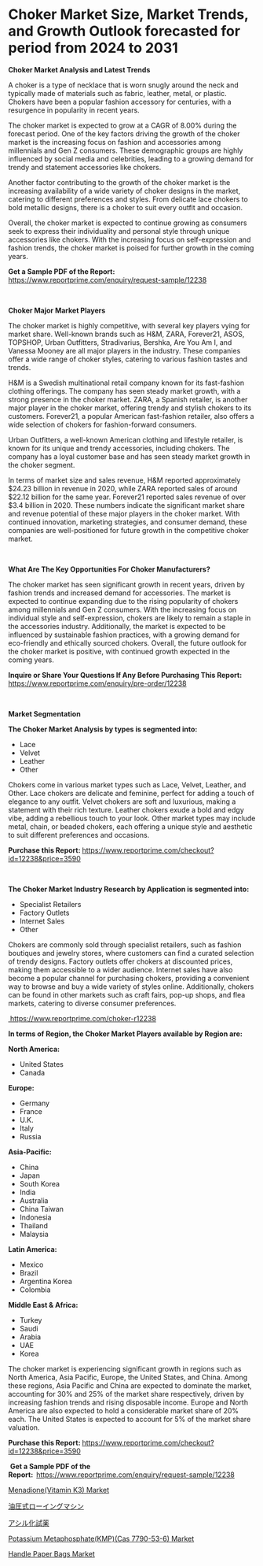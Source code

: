 <p><h1>Choker Market Size, Market Trends, and Growth Outlook forecasted for period from 2024 to 2031</h1></p><p><strong>Choker Market Analysis and Latest Trends</strong></p>
<p><p>A choker is a type of necklace that is worn snugly around the neck and typically made of materials such as fabric, leather, metal, or plastic. Chokers have been a popular fashion accessory for centuries, with a resurgence in popularity in recent years.</p><p>The choker market is expected to grow at a CAGR of 8.00% during the forecast period. One of the key factors driving the growth of the choker market is the increasing focus on fashion and accessories among millennials and Gen Z consumers. These demographic groups are highly influenced by social media and celebrities, leading to a growing demand for trendy and statement accessories like chokers.</p><p>Another factor contributing to the growth of the choker market is the increasing availability of a wide variety of choker designs in the market, catering to different preferences and styles. From delicate lace chokers to bold metallic designs, there is a choker to suit every outfit and occasion.</p><p>Overall, the choker market is expected to continue growing as consumers seek to express their individuality and personal style through unique accessories like chokers. With the increasing focus on self-expression and fashion trends, the choker market is poised for further growth in the coming years.</p></p>
<p><strong>Get a Sample PDF of the Report:&nbsp;</strong> <a href="https://www.reportprime.com/enquiry/request-sample/12238">https://www.reportprime.com/enquiry/request-sample/12238</a></p>
<p>&nbsp;</p>
<p><strong>Choker Major Market Players</strong></p>
<p><p>The choker market is highly competitive, with several key players vying for market share. Well-known brands such as H&M, ZARA, Forever21, ASOS, TOPSHOP, Urban Outfitters, Stradivarius, Bershka, Are You Am I, and Vanessa Mooney are all major players in the industry. These companies offer a wide range of choker styles, catering to various fashion tastes and trends.</p><p>H&M is a Swedish multinational retail company known for its fast-fashion clothing offerings. The company has seen steady market growth, with a strong presence in the choker market. ZARA, a Spanish retailer, is another major player in the choker market, offering trendy and stylish chokers to its customers. Forever21, a popular American fast-fashion retailer, also offers a wide selection of chokers for fashion-forward consumers.</p><p>Urban Outfitters, a well-known American clothing and lifestyle retailer, is known for its unique and trendy accessories, including chokers. The company has a loyal customer base and has seen steady market growth in the choker segment.</p><p>In terms of market size and sales revenue, H&M reported approximately $24.23 billion in revenue in 2020, while ZARA reported sales of around $22.12 billion for the same year. Forever21 reported sales revenue of over $3.4 billion in 2020. These numbers indicate the significant market share and revenue potential of these major players in the choker market. With continued innovation, marketing strategies, and consumer demand, these companies are well-positioned for future growth in the competitive choker market.</p></p>
<p>&nbsp;</p>
<p><strong>What Are The Key Opportunities For Choker Manufacturers?</strong></p>
<p><p>The choker market has seen significant growth in recent years, driven by fashion trends and increased demand for accessories. The market is expected to continue expanding due to the rising popularity of chokers among millennials and Gen Z consumers. With the increasing focus on individual style and self-expression, chokers are likely to remain a staple in the accessories industry. Additionally, the market is expected to be influenced by sustainable fashion practices, with a growing demand for eco-friendly and ethically sourced chokers. Overall, the future outlook for the choker market is positive, with continued growth expected in the coming years.</p></p>
<p><strong>Inquire or Share Your Questions If Any Before Purchasing This Report:</strong> <a href="https://www.reportprime.com/enquiry/pre-order/12238">https://www.reportprime.com/enquiry/pre-order/12238</a></p>
<p>&nbsp;</p>
<p><strong>Market Segmentation</strong></p>
<p><strong>The Choker Market Analysis by types is segmented into:</strong></p>
<p><ul><li>Lace</li><li>Velvet</li><li>Leather</li><li>Other</li></ul></p>
<p><p>Chokers come in various market types such as Lace, Velvet, Leather, and Other. Lace chokers are delicate and feminine, perfect for adding a touch of elegance to any outfit. Velvet chokers are soft and luxurious, making a statement with their rich texture. Leather chokers exude a bold and edgy vibe, adding a rebellious touch to your look. Other market types may include metal, chain, or beaded chokers, each offering a unique style and aesthetic to suit different preferences and occasions.</p></p>
<p><strong>Purchase this Report:&nbsp;</strong><a href="https://www.reportprime.com/checkout?id=12238&price=3590">https://www.reportprime.com/checkout?id=12238&price=3590</a></p>
<p>&nbsp;</p>
<p><strong>The Choker Market Industry Research by Application is segmented into:</strong></p>
<p><ul><li>Specialist Retailers</li><li>Factory Outlets</li><li>Internet Sales</li><li>Other</li></ul></p>
<p><p>Chokers are commonly sold through specialist retailers, such as fashion boutiques and jewelry stores, where customers can find a curated selection of trendy designs. Factory outlets offer chokers at discounted prices, making them accessible to a wider audience. Internet sales have also become a popular channel for purchasing chokers, providing a convenient way to browse and buy a wide variety of styles online. Additionally, chokers can be found in other markets such as craft fairs, pop-up shops, and flea markets, catering to diverse consumer preferences.</p></p>
<p><a href="https://www.reportprime.com/choker-r12238">&nbsp;https://www.reportprime.com/choker-r12238</a></p>
<p><strong>In terms of Region, the Choker Market Players available by Region are:</strong></p>
<p>
    <p> <strong> North America: </strong>
        <ul>
            <li>United States</li>
            <li>Canada</li>
        </ul>
        </p> 
    <p> <strong> Europe: </strong>
        <ul>
            <li>Germany</li>
            <li>France</li>
            <li>U.K.</li>
            <li>Italy</li>
            <li>Russia</li>
        </ul>
        </p> 
    <p> <strong> Asia-Pacific: </strong>
        <ul>
            <li>China</li>
            <li>Japan</li>
            <li>South Korea</li>
            <li>India</li>
            <li>Australia</li>
            <li>China Taiwan</li>
            <li>Indonesia</li>
            <li>Thailand</li>
            <li>Malaysia</li>
        </ul>
        </p> 
    <p> <strong> Latin America: </strong>
        <ul>
            <li>Mexico</li>
            <li>Brazil</li>
            <li>Argentina Korea</li>
            <li>Colombia</li>
        </ul>
        </p> 
    <p> <strong> Middle East & Africa: </strong>
        <ul>
            <li>Turkey</li>
            <li>Saudi</li>
            <li>Arabia</li>
            <li>UAE</li>
            <li>Korea</li>
        </ul>
    </p>
    </p>
<p><p>The choker market is experiencing significant growth in regions such as North America, Asia Pacific, Europe, the United States, and China. Among these regions, Asia Pacific and China are expected to dominate the market, accounting for 30% and 25% of the market share respectively, driven by increasing fashion trends and rising disposable income. Europe and North America are also expected to hold a considerable market share of 20% each. The United States is expected to account for 5% of the market share valuation.</p></p>
<p><strong>Purchase this Report: </strong><a href="https://www.reportprime.com/checkout?id=12238&price=3590">https://www.reportprime.com/checkout?id=12238&price=3590</a></p>
<p>&nbsp;<strong>Get a Sample PDF of the Report:&nbsp;&nbsp;</strong><a href="https://www.reportprime.com/enquiry/request-sample/12238">https://www.reportprime.com/enquiry/request-sample/12238</a></p>
<p><strong></strong></p>
<p><p><a href="https://www.linkedin.com/pulse/menadionevitamin-k3-market-size-global-industry-overview-segmentation-walne">Menadione(Vitamin K3) Market</a></p><p><a href="https://github.com/andrade7361/Market-Research-Report-List-1/blob/main/872657470321.md">油圧式ローイングマシン</a></p><p><a href="https://github.com/ReganWisoky2023/Market-Research-Report-List-1/blob/main/630631670320.md">アシル化試薬</a></p><p><a href="https://www.linkedin.com/pulse/global-potassium-metaphosphatekmpcas-7790-53-6-market-size-n16je">Potassium Metaphosphate(KMP)(Cas 7790-53-6) Market</a></p><p><a href="https://issuu.com/reportprime-2/docs/handle-paper-bags-market-size-2030.pptx">Handle Paper Bags Market</a></p></p>
